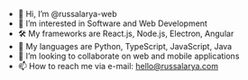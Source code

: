 - 👋 Hi, I’m @russalarya-web
- 👀 I’m interested in Software and Web Development
- 🛠 My frameworks are React.js, Node.js, Electron, Angular
- 🔧 My languages are Python, TypeScript, JavaScript, Java
- 💞️ I’m looking to collaborate on web and mobile applications
- 📫 How to reach me via e-mail: hello@russalarya.com

<!---
russalarya-web/russalarya-web is a ✨ special ✨ repository because its `README.md` (this file) appears on your GitHub profile.
You can click the Preview link to take a look at your changes.
--->
